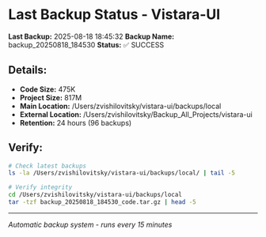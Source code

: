 # Last Backup Status - Vistara-UI

**Last Backup:** 2025-08-18 18:45:32
**Backup Name:** backup_20250818_184530
**Status:** ✅ SUCCESS

## Details:
- **Code Size:** 475K
- **Project Size:** 817M
- **Main Location:** /Users/zvishilovitsky/vistara-ui/backups/local
- **External Location:** /Users/zvishilovitsky/Backup_All_Projects/vistara-ui
- **Retention:** 24 hours (96 backups)

## Verify:
```bash
# Check latest backups
ls -la /Users/zvishilovitsky/vistara-ui/backups/local/ | tail -5

# Verify integrity
cd /Users/zvishilovitsky/vistara-ui/backups/local
tar -tzf backup_20250818_184530_code.tar.gz | head -5
```

---
*Automatic backup system - runs every 15 minutes*
